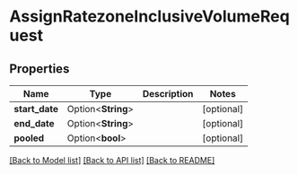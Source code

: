# AssignRatezoneInclusiveVolumeRequest

## Properties

Name | Type | Description | Notes
------------ | ------------- | ------------- | -------------
**start_date** | Option<**String**> |  | [optional]
**end_date** | Option<**String**> |  | [optional]
**pooled** | Option<**bool**> |  | [optional]

[[Back to Model list]](../README.md#documentation-for-models) [[Back to API list]](../README.md#documentation-for-api-endpoints) [[Back to README]](../README.md)


